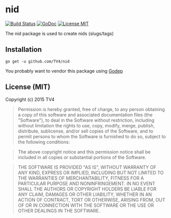 # nid

[![Build Status](https://travis-ci.org/TV4/nid.svg?branch=master)](https://travis-ci.org/TV4/nid)
[![GoDoc](https://img.shields.io/badge/godoc-reference-blue.svg?style=flat)](https://godoc.org/github.com/TV4/nid)
[![License MIT](https://img.shields.io/badge/license-MIT-lightgrey.svg?style=flat)](https://github.com/TV4/nid#license-mit)

The nid package is used to create nids (slugs/tags)

## Installation

    go get -u github.com/TV4/nid

You probably want to vendor this package using [Godep](https://github.com/tools/godep)

## License (MIT)

Copyright (c) 2015 TV4

> Permission is hereby granted, free of charge, to any person obtaining
> a copy of this software and associated documentation files (the
> "Software"), to deal in the Software without restriction, including
> without limitation the rights to use, copy, modify, merge, publish,
> distribute, sublicense, and/or sell copies of the Software, and to
> permit persons to whom the Software is furnished to do so, subject to
> the following conditions:

> The above copyright notice and this permission notice shall be
> included in all copies or substantial portions of the Software.

> THE SOFTWARE IS PROVIDED "AS IS", WITHOUT WARRANTY OF ANY KIND,
> EXPRESS OR IMPLIED, INCLUDING BUT NOT LIMITED TO THE WARRANTIES OF
> MERCHANTABILITY, FITNESS FOR A PARTICULAR PURPOSE AND
> NONINFRINGEMENT. IN NO EVENT SHALL THE AUTHORS OR COPYRIGHT HOLDERS BE
> LIABLE FOR ANY CLAIM, DAMAGES OR OTHER LIABILITY, WHETHER IN AN ACTION
> OF CONTRACT, TORT OR OTHERWISE, ARISING FROM, OUT OF OR IN CONNECTION
> WITH THE SOFTWARE OR THE USE OR OTHER DEALINGS IN THE SOFTWARE.
